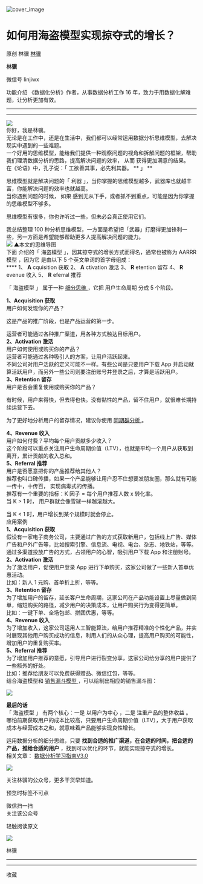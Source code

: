 ![cover_image](https://mmbiz.qpic.cn/mmbiz_jpg/giaycic3UNwo1JrZlUdaGZNqel0CEp8up7kDdowQibqNPQBj1OpaamajEVsqIAReRNJC0r2Jbx0ReW8VnHC3a8YdQ/0?wx_fmt=jpeg)

#  如何用海盗模型实现掠夺式的增长？

原创  林骥  [ 林骥 ](javascript:void\(0\);)

**林骥**

微信号  linjiwx

功能介绍  《数据化分析》作者，从事数据分析工作 16 年，致力于用数据化解难题，让分析更加有效。

__ __

__ _ _ _ _

![](https://mmbiz.qpic.cn/mmbiz_png/giaycic3UNwo1JrZlUdaGZNqel0CEp8up7jh6uIukBqWBBntTuKkXRZzL6tTOIvKUe2IWOJXz0qHZVHzraYiarr2g/640?wx_fmt=png)  
你好，我是林骥。  
无论是在工作中，还是在生活中，我们都可以经常运用数据分析思维模型，去解决现实中遇到的一些难题。  
一个好用的思维模型，能给我们提供一种观察问题的视角和拆解问题的框架，帮助我们理清数据分析的思路，提高解决问题的效率，  从而  获得更加满意的结果。  
在《论语》中，孔子说：「  工欲善其事，必先利其器。  ** 」  **  
  
思维模型就是解决问题的「  利器  」，当你掌握的思维模型越多，武器库也就越丰富，你能解决问题的效率也就越高。  
当你遇到问题的时候，  如果  感到无从下手，或者抓不到重点，可能是因为你掌握的思维模型不够多。  
  
思维模型有很多，你也许听过一些，但未必会真正使用它们。  
  
我总结整理 100 种分析思维模型，一方面是希望把「武器」打磨得更加锋利一些，另一方面是希望能够帮助更多人提高解决问题的能力。  
![](https://mmbiz.qpic.cn/mmbiz_png/giaycic3UNwo3K8yR5reNVdF3Y9HXuerueClRK38vEHKgbT9Bk0gNLf4BGKEqUMPGyGMyycKTzIbWC6VjNofo9Xg/640?wx_fmt=png)
▲本文的思维导图  
下面  介绍的「  海盗模型  」，因其掠夺式的增长方式而得名，通常也被称为  AARRR  模型  ，因为它  是由以下 5 个英文单词的首字母组成：  
**** 1、 **A** cquisition 获取  2、 **A** ctivation 激活  3、 **R** etention 留存  4、
**R** evenue  收入  5、 **R** eferral 推荐  
  
「  海盗模型  」  属于一种  [ 细分思维
](http://mp.weixin.qq.com/s?__biz=MzA4ODE2OTIxMw==&mid=2653478494&idx=1&sn=7fb2bb4f04f2c6d64561210164529274&chksm=8bf231ccbc85b8dab3ffb4dffcc56547684ca5ee35f52648cac60c229cbf6e79a1da413bb78a&scene=21#wechat_redirect)
，它把  用户生命周期  分成 5 个阶段。  
  
**1、Acquisition 获取**  
用户如何发现你的产品？  
  
这是产品的推广阶段，也是产品运营的第一步。  
  
运营者可能通过各种推广渠道，用各种方式触达目标用户。  
**2、Activation 激活**  
用户如何使用或购买你的产品？  
运营者可能通过各种吸引人的方案，让用户活跃起来。  
不同公司对用户活跃的定义可能不一样。有些公司是只要用户下载 App 并启动就算活跃用户，而另外一些公司则要注册账号并登录之后，才算是活跃用户。  
**3、Retention 留存**  
用户是否会重复使用或购买你的产品？  
  
有时候，用户来得快，但去得也快。没有黏性的产品，留不住用户，就很难长期持续运营下去。  
  
为了更好地分析用户的留存情况，建议你使用  [ 同期群分析
](http://mp.weixin.qq.com/s?__biz=MzA4ODE2OTIxMw==&mid=2653478233&idx=1&sn=5d304747a17105f0827a727b268d3289&chksm=8bf232cbbc85bbdd252f346491cc3ae8ebd5571c20d253e9afda634e2a6bcc82cb5609d5f1ae&scene=21#wechat_redirect)
。  
  
**4、Revenue 收入**  
用户如何付费？平均每个用户贡献多少收入？  
这个阶段可以重点关注用户生命周期价值（LTV），也就是平均一个用户从获取到离开，累计贡献的收入总和。  
**5、Referral 推荐**  
用户是否愿意把你的产品推荐给其他人？  
推荐也叫口碑传播，如果一个产品能够让用户忍不住想要发朋友圈，那么就有可能  一传十，十传百，  实现病毒式的传播。  
推荐有一个重要的指标：K 因子 = 每个用户推荐人数 x 转化率。  
当 K > 1 时，  用户群就会像雪球一样越滚越大。  
  
当 K < 1 时，用户增长到某个规模时就会停止。  
应用案例  
**1、Acquisition 获取**  
假设有一家电子商务公司，主要通过广告的方式获取新用户，包括线上广告、媒体广告和户外广告等，比如搜索引擎、信息流、电视、电台、杂志、地铁站，等等。  
通过多渠道投放广告的方式，占领用户的心智，吸引用户下载 App 和注册账号。  
**2、Activation 激活**  
为了激活用户，促使用户登录 App 进行下单购买，这家公司做了一些新人首单优惠活动。  
比如：新人 1 元购、首单折上折，等等。  
**3、Retention 留存**  
为了增加用户的留存，延长客户生命周期，这家公司在产品功能设置上尽量做到简单，缩短购买的路径，减少用户的决策成本，让用户购买行为变得更简单。  
比如：一键下单、全场包邮、拼团优惠，等等。  
**4、Revenue 收入**  
为了增加收入，这家公司运用人工智能算法，给用户推荐精准的个性化产品，并实时展现其他用户购买成功的信息，利用人们的从众心理，提高用户购买的可能性，增加用户的重复购买率。  
**5、Referral 推荐**  
为了增加用户推荐的意愿，引导用户进行裂变分享，这家公司给分享的用户提供了一些额外的好处。  
比如：推荐给朋友可以免费获得赠品、微信红包，等等。  
结合海盗模型和 [ 销售漏斗模型
](http://mp.weixin.qq.com/s?__biz=MzA4ODE2OTIxMw==&mid=2653477417&idx=1&sn=f12ee0f36a8b459060dcb517088b22d8&chksm=8bf235bbbc85bcadf8b2ae77e3ec9e146ca3ae03a294f5d76d021a57b59030ef1685debd50cc&scene=21#wechat_redirect)
，可以绘制出相应的销售漏斗图：  
  
![](https://mmbiz.qpic.cn/mmbiz_png/giaycic3UNwo1JrZlUdaGZNqel0CEp8up77U2McrFrjQyX7XsCBkjZ6qzJlGR3JMkkoUE7RGZoTz9OrciatC0NpTA/640?wx_fmt=png)

  

**最后的话**  
「  海盗模型  」  有两个核心：一是  以用户为中心  ，二是  注重产品的整体收益  。  
哪怕前期获取用户的成本比较高，只要用户生命周期价值（LTV），大于用户获取成本与经营成本之和，就意味着产品能够实现良性增长。  
  
运用数据分析的细分思维，只要 **找到合适的推广渠道，在合适的时间，把合适的产品，推给合适的用户** ，找到可以优化的环节，就能实现掠夺式的增长。  
相关文章： [ 数据分析学习指南V3.0
](http://mp.weixin.qq.com/s?__biz=MzA4ODE2OTIxMw==&mid=2653480464&idx=1&sn=705acda96cbfe2e2b1be5972457ef251&chksm=8bf20982bc8580943fad25a83a462188c8d6e8258b544557b377d4d8ca4c7d78de4120e5c5a0&scene=21#wechat_redirect)  

![](https://mmbiz.qpic.cn/mmbiz_png/iaOib7ro3AqzmN91fpfXS59xeURluqkMibVtr0e3xHBVBO500PJCI3ZftE81I2WiaClictvjqLE91j0mkUibSBXr1yug/640?wx_fmt=png&wxfrom=5&wx_lazy=1&wx_co=1)

关注林骥的公众号，更多干货早知道。

预览时标签不可点

微信扫一扫  
关注该公众号



轻触阅读原文

![](http://mmbiz.qpic.cn/mmbiz_png/giaycic3UNwo3rBmMJ1emiaHxRCj3Om1wuZZCsgHvFSR3sVQrPsicIlRiaGUicJD8KCZibrmu0FzGBc6aBzfBz3HLIeDA/0?wx_fmt=png)

林骥







****



****



  收藏

